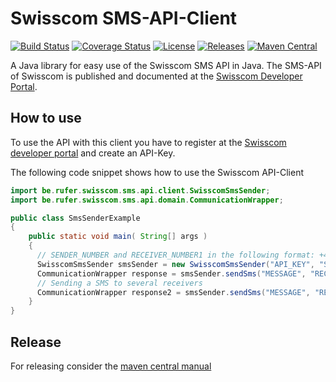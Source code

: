 # Swisscom SMS-API-Client
[![Build Status](https://travis-ci.org/rufer7/swisscom-sms-api-client.svg)](https://travis-ci.org/rufer7/swisscom-sms-api-client)
[![Coverage Status](https://coveralls.io/repos/rufer7/swisscom-sms-api-client/badge.svg?branch=master)](https://coveralls.io/r/rufer7/swisscom-sms-api-client?branch=master)
[![License](https://img.shields.io/badge/license-Apache%20License%202.0-blue.svg)](https://github.com/rufer7/swisscom-sms-api-client/blob/master/LICENSE)
[![Releases](https://img.shields.io/github/release/rufer7/swisscom-sms-api-client.svg)](https://github.com/rufer7/swisscom-sms-api-client/releases)
[![Maven Central](https://maven-badges.herokuapp.com/maven-central/be.rufer.swisscom.sms/api-client/badge.svg?style=flat)](https://maven-badges.herokuapp.com/maven-central/be.rufer.swisscom.sms/api-client)

A Java library for easy use of the Swisscom SMS API in Java.
The SMS-API of Swisscom is published and documented at the [Swisscom Developer Portal](https://developer.swisscom.com/).


## How to use

To use the API with this client you have to register at the [Swisscom developer portal](https://developer.swisscom.com/) and create an API-Key.

The following code snippet shows how to use the Swisscom API-Client


```java
import be.rufer.swisscom.sms.api.client.SwisscomSmsSender;
import be.rufer.swisscom.sms.api.domain.CommunicationWrapper;

public class SmsSenderExample
{
    public static void main( String[] args )
    {
      // SENDER_NUMBER and RECEIVER_NUMBER1 in the following format: +41791234567
      SwisscomSmsSender smsSender = new SwisscomSmsSender("API_KEY", "SENDER_NUMBER");
      CommunicationWrapper response = smsSender.sendSms("MESSAGE", "RECEIVER_NUMBER1");
      // Sending a SMS to several receivers
      CommunicationWrapper response2 = smsSender.sendSms("MESSAGE", "RECEIVER_NUMBER1", "RECEIVER_NUMBER2");
    }
}
```


## Release

For releasing consider the [maven central manual](http://central.sonatype.org/pages/apache-maven.html)